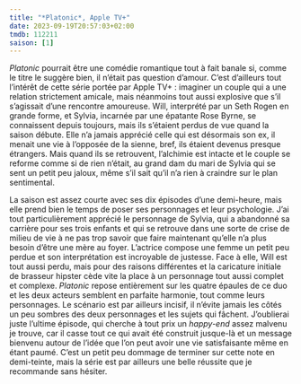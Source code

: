 ```yaml
---
title: "*Platonic*, Apple TV+"
date: 2023-09-19T20:57:03+02:00
tmdb: 112211 
saison: [1]
---
```


*Platonic* pourrait être une comédie romantique tout à fait banale si, comme le titre le suggère bien, il n’était pas question d’amour. C’est d’ailleurs tout l’intérêt de cette série portée par Apple TV+ : imaginer un couple qui a une relation strictement amicale, mais néanmoins tout aussi explosive que s’il s’agissait d’une rencontre amoureuse. Will, interprété par un Seth Rogen en grande forme, et Sylvia, incarnée par une épatante Rose Byrne, se connaissent depuis toujours, mais ils s’étaient perdus de vue quand la saison débute. Elle n’a jamais apprécié celle qui est désormais son ex, il menait une vie à l’opposée de la sienne, bref, ils étaient devenus presque étrangers. Mais quand ils se retrouvent, l’alchimie est intacte et le couple se reforme comme si de rien n’était, au grand dam du mari de Sylvia qui se sent un petit peu jaloux, même s’il sait qu’il n’a rien à craindre sur le plan sentimental.

La saison est assez courte avec ses dix épisodes d’une demi-heure, mais elle prend bien le temps de poser ses personnages et leur psychologie. J’ai tout particulièrement apprécié le personnage de Sylvia, qui a abandonné sa carrière pour ses trois enfants et qui se retrouve dans une sorte de crise de milieu de vie à ne pas trop savoir que faire maintenant qu’elle n’a plus besoin d’être une mère au foyer. L’actrice compose une femme un petit peu perdue et son interprétation est incroyable de justesse. Face à elle, Will est tout aussi perdu, mais pour des raisons différentes et la caricature initiale de brasseur hipster cède vite la place à un personnage tout aussi complet et complexe. *Platonic* repose entièrement sur les quatre épaules de ce duo et les deux acteurs semblent en parfaite harmonie, tout comme leurs personnages. Le scénario est par ailleurs incisif, il n’évite jamais les côtés un peu sombres des deux personnages et les sujets qui fâchent. J’oublierai juste l’ultime épisode, qui cherche à tout prix un *happy-end* assez malvenu je trouve, car il casse tout ce qui avait été construit jusque-là et un message bienvenu autour de l’idée que l’on peut avoir une vie satisfaisante même en étant paumé. C’est un petit peu dommage de terminer sur cette note en demi-teinte, mais la série est par ailleurs une belle réussite que je recommande sans hésiter. 
